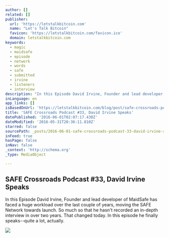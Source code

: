 ```yaml
---
author: []
related: []
publisher:
  url: 'https://letstalkbitcoin.com'
  name: "Let's Talk Bitcoin"
  favicon: 'https://letstalkbitcoin.com/favicon.ico'
  domain: letstalkbitcoin.com
keywords:
  - magic
  - maidsafe
  - episode
  - network
  - words
  - safe
  - submitted
  - irvine
  - listeners
  - interview
description: "In this Episode David Irvine, Founder and lead developer of MaidSafe has faced a huge workload over the last couple of years, moving the SAFE Network towards launch. So much so that he hasn't recorded an in-depth interview in over two years. That changed today. In this episode he finally speaks--quite a lot, actually."
inLanguage: en
app_links: []
isBasedOnUrl: 'https://letstalkbitcoin.com/blog/post/safe-crossroads-podcast-33-david-irvine-speaks'
title: 'SAFE Crossroads Podcast #33, David Irvine Speaks'
datePublished: '2016-06-01T02:07:17.430Z'
dateModified: '2016-05-31T20:36:11.810Z'
starred: false
sourcePath: _posts/2016-06-01-safe-crossroads-podcast-33-david-irvine-speaks.md
inFeed: true
hasPage: false
inNav: false
_context: 'http://schema.org'
_type: MediaObject

---
```

<article style=""><h1>SAFE Crossroads Podcast #33, David Irvine Speaks</h1><p>In this Episode David Irvine, Founder and lead developer of MaidSafe has faced a huge workload over the last couple of years, moving the SAFE Network towards launch. So much so that he hasn't recorded an in-depth interview in over two years. That changed today. In this episode he finally speaks--quite a lot, actually.</p><img src="https://letstalkbitcoin.com/files/blogs/1806-c81f03c9b13a5d29206742620cb02bbce2306e6722207784a55afdce4cfac75a.jpg" /></article>